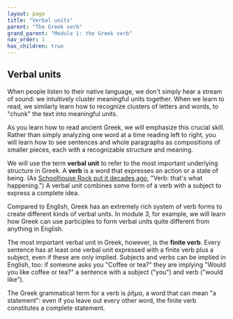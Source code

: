 ```yaml
---
layout: page
title: "Verbal units"
parent: "The Greek verb"
grand_parent: "Module 1: the Greek verb"
nav_order: 1
has_children: true
---
```


## Verbal units

When people listen to their native language, we don't simply hear a stream of sound: we intuitively cluster meaningful units together.  When we learn to read, we similarly learn how to recognize clusters of letters and words, to "chunk" the text into meaningful units.

As you learn how to read ancient Greek, we will emphasize this crucial skill.  Rather than simply analyzing one word at a time reading left to right, you will learn how to see sentences and whole paragraphs as compositions of smaller pieces, each with a recognizable structure and meaning.

We will use the term **verbal unit** to refer to the most important underlying structure in Greek. A **verb** is a word that expresses an action or a state of being. (As [Schoolhouse Rock put it decades ago](https://www.youtube.com/watch?v=IrfZCvTe-Ko), "Verb: that's what happening.")  A verbal unit combines some form of a verb with a subject to express a complete idea.

Compared to English, Greek has an extremely rich system of verb forms to create different kinds of verbal units.  In module 3, for example, we will learn  how Greek can use participles to form verbal units quite different from anything in English.

The most important verbal unit in Greek, however, is the **finite verb**. Every sentence has at least one verbal unit expressed with a finite verb plus a subject, even if these are only implied. Subjects and verbs can be implied in English, too: if someone asks you "Coffee or tea?" they are implying "Would you like coffee or tea?" a sentence with a subject ("you") and verb ("would like").    

The Greek grammatical term for a verb is ῥῆμα, a word that can mean "a statement": even if you leave out every other word, the finite verb constitutes a complete statement.


